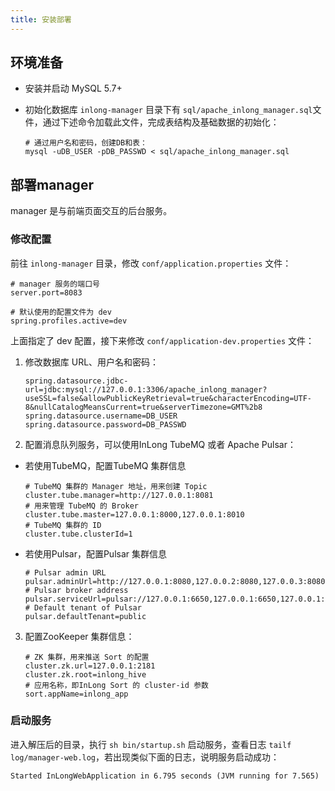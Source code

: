 ```yaml
---
title: 安装部署
---
```


## 环境准备
- 安装并启动 MySQL 5.7+
- 初始化数据库
  `inlong-manager` 目录下有 `sql/apache_inlong_manager.sql`文件，通过下述命令加载此文件，完成表结构及基础数据的初始化：

  ```shell
  # 通过用户名和密码，创建DB和表：
  mysql -uDB_USER -pDB_PASSWD < sql/apache_inlong_manager.sql
  ```
  
## 部署manager

manager 是与前端页面交互的后台服务。

### 修改配置

前往 `inlong-manager` 目录，修改 `conf/application.properties` 文件：

```properties
# manager 服务的端口号
server.port=8083

# 默认使用的配置文件为 dev
spring.profiles.active=dev
```

上面指定了 dev 配置，接下来修改 `conf/application-dev.properties` 文件：

1) 修改数据库 URL、用户名和密码：

   ```properties
   spring.datasource.jdbc-url=jdbc:mysql://127.0.0.1:3306/apache_inlong_manager?useSSL=false&allowPublicKeyRetrieval=true&characterEncoding=UTF-8&nullCatalogMeansCurrent=true&serverTimezone=GMT%2b8
   spring.datasource.username=DB_USER
   spring.datasource.password=DB_PASSWD
   ```

2) 配置消息队列服务，可以使用InLong TubeMQ 或者 Apache Pulsar：

- 若使用TubeMQ，配置TubeMQ 集群信息
   ```properties
   # TubeMQ 集群的 Manager 地址，用来创建 Topic
   cluster.tube.manager=http://127.0.0.1:8081
   # 用来管理 TubeMQ 的 Broker
   cluster.tube.master=127.0.0.1:8000,127.0.0.1:8010
   # TubeMQ 集群的 ID
   cluster.tube.clusterId=1
   ```
   
- 若使用Pulsar，配置Pulsar 集群信息
   ```properties
   # Pulsar admin URL
   pulsar.adminUrl=http://127.0.0.1:8080,127.0.0.2:8080,127.0.0.3:8080
   # Pulsar broker address
   pulsar.serviceUrl=pulsar://127.0.0.1:6650,127.0.0.1:6650,127.0.0.1:6650
   # Default tenant of Pulsar
   pulsar.defaultTenant=public
   ```
   
3) 配置ZooKeeper 集群信息：

   ```properties
   # ZK 集群，用来推送 Sort 的配置
   cluster.zk.url=127.0.0.1:2181
   cluster.zk.root=inlong_hive
   # 应用名称，即InLong Sort 的 cluster-id 参数
   sort.appName=inlong_app
   ```

### 启动服务

进入解压后的目录，执行 `sh bin/startup.sh` 启动服务，查看日志 `tailf log/manager-web.log`，若出现类似下面的日志，说明服务启动成功：

```shell
Started InLongWebApplication in 6.795 seconds (JVM running for 7.565)
```